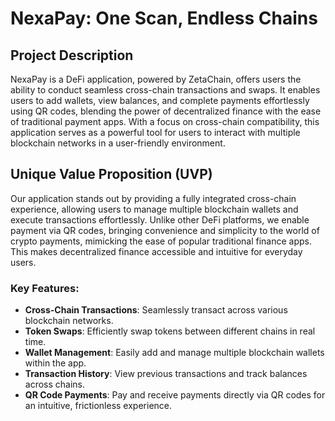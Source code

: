 # NexaPay: One Scan, Endless Chains

## Project Description
NexaPay is a DeFi application, powered by ZetaChain, offers users the ability to conduct seamless cross-chain transactions and swaps. It enables users to add wallets, view balances, and complete payments effortlessly using QR codes, blending the power of decentralized finance with the ease of traditional payment apps. With a focus on cross-chain compatibility, this application serves as a powerful tool for users to interact with multiple blockchain networks in a user-friendly environment.

## Unique Value Proposition (UVP)
Our application stands out by providing a fully integrated cross-chain experience, allowing users to manage multiple blockchain wallets and execute transactions effortlessly. Unlike other DeFi platforms, we enable payment via QR codes, bringing convenience and simplicity to the world of crypto payments, mimicking the ease of popular traditional finance apps. This makes decentralized finance accessible and intuitive for everyday users.

### Key Features:
- **Cross-Chain Transactions**: Seamlessly transact across various blockchain networks.
- **Token Swaps**: Efficiently swap tokens between different chains in real time.
- **Wallet Management**: Easily add and manage multiple blockchain wallets within the app.
- **Transaction History**: View previous transactions and track balances across chains.
- **QR Code Payments**: Pay and receive payments directly via QR codes for an intuitive, frictionless experience.
